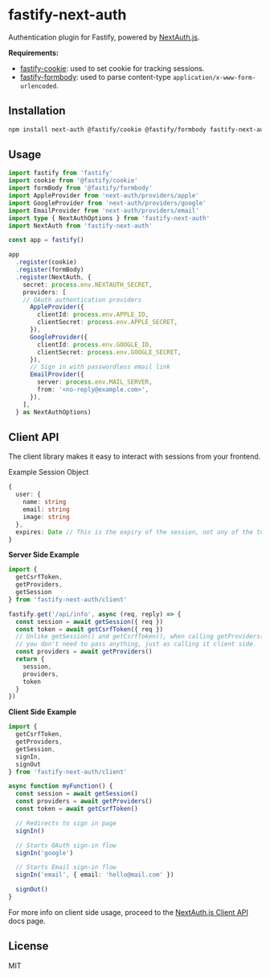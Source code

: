 # fastify-next-auth

Authentication plugin for Fastify, powered by [NextAuth.js](https://next-auth.js.org/).

**Requirements:**

+ [fastify-cookie](https://github.com/fastify/fastify-cookie): used to set cookie for tracking sessions.
+ [fastify-formbody](https://github.com/fastify/fastify-formbody): used to parse content-type `application/x-www-form-urlencoded`.

## Installation

```bash
npm install next-auth @fastify/cookie @fastify/formbody fastify-next-auth
```

## Usage

```ts
import fastify from 'fastify'
import cookie from '@fastify/cookie'
import formBody from '@fastify/formbody'
import AppleProvider from 'next-auth/providers/apple'
import GoogleProvider from 'next-auth/providers/google'
import EmailProvider from 'next-auth/providers/email'
import type { NextAuthOptions } from 'fastify-next-auth'
import NextAuth from 'fastify-next-auth'

const app = fastify()

app
  .register(cookie)
  .register(formBody)
  .register(NextAuth, {
    secret: process.env.NEXTAUTH_SECRET,
    providers: [
    // OAuth authentication providers
      AppleProvider({
        clientId: process.env.APPLE_ID,
        clientSecret: process.env.APPLE_SECRET,
      }),
      GoogleProvider({
        clientId: process.env.GOOGLE_ID,
        clientSecret: process.env.GOOGLE_SECRET,
      }),
      // Sign in with passwordless email link
      EmailProvider({
        server: process.env.MAIL_SERVER,
        from: '<no-reply@example.com>',
      }),
    ],
  } as NextAuthOptions)
```

## Client API

The client library makes it easy to interact with sessions from your frontend.

Example Session Object

```ts
{
  user: {
    name: string
    email: string
    image: string
  },
  expires: Date // This is the expiry of the session, not any of the tokens within the session
}
```

<b>Server Side Example</b>

```ts
import {
  getCsrfToken,
  getProviders,
  getSession
} from 'fastify-next-auth/client'

fastify.get('/api/info', async (req, reply) => {
  const session = await getSession({ req })
  const token = await getCsrfToken({ req })
  // Unlike getSession() and getCsrfToken(), when calling getProviders() server side,
  // you don't need to pass anything, just as calling it client side.
  const providers = await getProviders()
  return {
    session,
    providers,
    token
  }
})
```

<b>Client Side Example</b>

```ts
import {
  getCsrfToken,
  getProviders,
  getSession,
  signIn,
  signOut
} from 'fastify-next-auth/client'

async function myFunction() {
  const session = await getSession()
  const providers = await getProviders()
  const token = await getCsrfToken()

  // Redirects to sign in page
  signIn()

  // Starts OAuth sign-in flow
  signIn('google')

  // Starts Email sign-in flow
  signIn('email', { email: 'hello@mail.com' })

  signOut()
}
```

For more info on client side usage, proceed to the [NextAuth.js Client API](https://next-auth.js.org/getting-started/client) docs page.

## License

MIT
